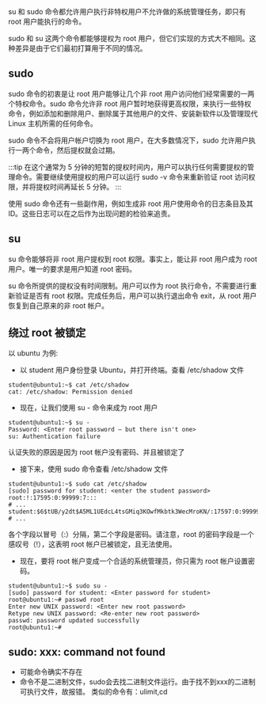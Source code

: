 su 和 sudo 命令都允许用户执行非特权用户不允许做的系统管理任务，即只有 root 用户能执行的命令。

sudo 和 su 这两个命令都能够提权为 root 用户，但它们实现的方式大不相同。这种差异是由于它们最初打算用于不同的情况。

## sudo

sudo 命令的初衷是让 root 用户能够让几个非 root 用户访问他们经常需要的一两个特权命令。sudo 命令允许非 root 用户暂时地获得更高权限，来执行一些特权命令，例如添加和删除用户、删除属于其他用户的文件、安装新软件以及管理现代 Linux 主机所需的任何命令。

sudo 命令不会将用户帐户切换为 root 用户，在大多数情况下，sudo 允许用户执行一两个命令，然后提权就会过期。

:::tip
在这个通常为 5 分钟的短暂的提权时间内，用户可以执行任何需要提权的管理命令。需要继续使用提权的用户可以运行 sudo -v 命令来重新验证 root 访问权限，并将提权时间再延长 5 分钟。
:::

使用 sudo 命令还有一些副作用，例如生成非 root 用户使用命令的日志条目及其 ID。这些日志可以在之后作为出现问题的检验来追责。

## su

su 命令能够将非 root 用户提权到 root 权限。事实上，能让非 root 用户成为 root 用户。唯一的要求是用户知道 root 密码。

su 命令所提供的提权没有时间限制。用户可以作为 root 执行命令，不需要进行重新验证是否有 root 权限。完成任务后，用户可以执行退出命令 exit，从 root 用户恢复到自己原来的非 root 帐户。

## 绕过 root 被锁定

以 ubuntu 为例:

- 以 student 用户身份登录 Ubuntu，并打开终端。查看 /etc/shadow 文件

```shell
student@ubuntu1:~$ cat /etc/shadow
cat: /etc/shadow: Permission denied
```

- 现在，让我们使用 su - 命令来成为 root 用户

```shell
student@ubuntu1:~$ su -
Password: <Enter root password – but there isn't one>
su: Authentication failure
```

认证失败的原因是因为 root 帐户没有密码、并且被锁定了

- 接下来，使用 sudo 命令查看 /etc/shadow 文件

```shell
student@ubuntu1:~$ sudo cat /etc/shadow
[sudo] password for student: <enter the student password>
root:!:17595:0:99999:7:::
# ...
student:$6$tUB/y2dt$A5ML1UEdcL4tsGMiq3KOwfMkbtk3WecMroKN/:17597:0:99999:7:::
# ...
```

各个字段以冒号（:）分隔，第二个字段是密码。请注意，root 的密码字段是一个感叹号（!），这表明 root 帐户已被锁定，且无法使用。

- 现在，要将 root 帐户变成一个合适的系统管理员，你只需为 root 帐户设置密码。

```shell
student@ubuntu1:~$ sudo su -
[sudo] password for student: <Enter password for student>
root@ubuntu1:~# passwd root
Enter new UNIX password: <Enter new root password>
Retype new UNIX password: <Re-enter new root password>
passwd: password updated successfully
root@ubuntu1:~#

```

## sudo: xxx: command not found
* 可能命令确实不存在
* 命令不是二进制文件，sudo会去找二进制文件运行。由于找不到xxx的二进制可执行文件，故报错。 类似的命令有：ulimit,cd